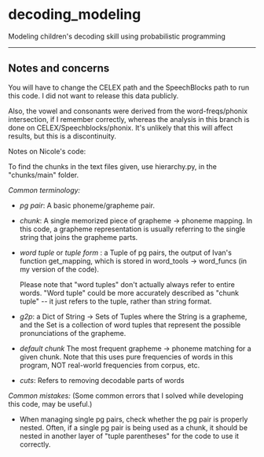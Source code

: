 # decoding_modeling
Modeling children's decoding skill using probabilistic programming


----

## Notes and concerns

You will have to change the CELEX path and the SpeechBlocks path to run this code.
I did not want to release this data publicly.

Also, the vowel and consonants were derived from the word-freqs/phonix intersection, if I remember correctly, whereas the analysis in this branch is done on CELEX/Speechblocks/phonix. It's unlikely that this will affect results, but this is a discontinuity.

Notes on Nicole's code:

To find the chunks in the text files given,
  use hierarchy.py, in the "chunks/main" folder.

*Common terminology:*
  - *pg pair*:
    A basic phoneme/grapheme pair.
  - *chunk*:
     A single memorized piece of grapheme -> phoneme mapping.
      In this code, a grapheme representation is usually referring to the single string that joins the grapheme parts.
  - *word tuple* or *tuple form* : a Tuple of pg pairs,
        the output of Ivan's function get_mapping,
          which is stored in word_tools -> word_funcs (in my version of the code).
          
       Please note that "word tuples" don't actually always refer to entire words.
       "Word tuple" could be more accurately described as "chunk tuple" -- it just refers to the tuple, rather than string format.
          
  - *g2p*:
    a Dict of String -> Sets of Tuples
                where the String is a grapheme,
                and the Set is a collection of word tuples
                    that represent the possible pronunciations of the grapheme.
  - *default chunk*
    The most frequent grapheme -> phoneme matching for a given chunk.
      Note that this uses pure frequencies of words in this program, NOT real-world frequencies from corpus, etc.
  - *cuts*:
    Refers to removing decodable parts of words
    
*Common mistakes:*
  (Some common errors that I solved while developing this code, may be useful.)
  - When managing single pg pairs, check whether the pg pair is properly nested.
      Often, if a single pg pair is being used as a chunk, it should be nested in another layer of "tuple parentheses"
        for the code to use it correctly.
